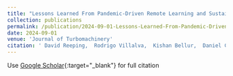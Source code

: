 ```yaml
---
title: "Lessons Learned From Pandemic-Driven Remote Learning and Sustaining Best Practices in Turbomachinery Laboratory Experiences"
collection: publications
permalink: /publication/2024-09-01-Lessons-Learned-From-Pandemic-Driven-Remote-Learning-and-Sustaining-Best-Practices-in-Turbomachinery-Laboratory-Experiences
date: 2024-09-01
venue: 'Journal of Turbomachinery'
citation: ' David Reeping,  Rodrigo Villalva,  Kishan Bellur,  Daniel Cuppoletti,  Prashant Khare, &quot;Lessons Learned From Pandemic-Driven Remote Learning and Sustaining Best Practices in Turbomachinery Laboratory Experiences.&quot; Journal of Turbomachinery, 2024.'
---
```

Use [Google Scholar](https://scholar.google.com/scholar?q=Lessons+Learned+From+Pandemic+Driven+Remote+Learning+and+Sustaining+Best+Practices+in+Turbomachinery+Laboratory+Experiences){:target="_blank"} for full citation